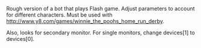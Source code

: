 Rough version of a bot that plays Flash game.
Adjust parameters to account for different characters.
Must be used with http://www.y8.com/games/winnie_the_poohs_home_run_derby.

Also, looks for secondary monitor. For single monitors, change devices[1] to devices[0].
